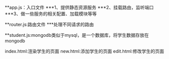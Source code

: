 **app.js：入口文件
***1、提供静态资源服务
***2、挂载路由，监听端口
***3、做一些服务的相关配置、加载模块等等

**router.js:路由文件
***处理不同请求的路由

**student.js:mongodb类似于mysql，是一个数据库，将学生数据存放在mongodb


index.html:渲染学生的页面
new.html:添加学生的页面
edit.html:修改学生的页面